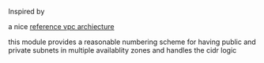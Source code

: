 Inspired by


a nice [reference vpc archiecture](https://www.whaletech.co/2014/10/02/reference-vpc-architecture.html)

this module provides a reasonable numbering scheme for having public and private subnets in multiple availablity zones
and handles the cidr logic 
